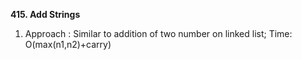 **415. Add Strings**
1. Approach : Similar to addition of two number on linked list; Time: O(max(n1,n2)+carry)